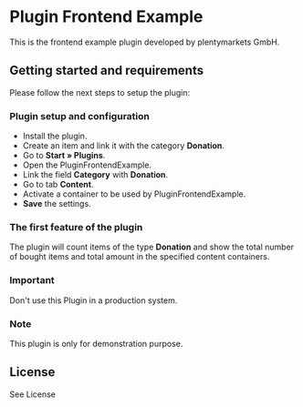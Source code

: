 # Plugin Frontend Example
 
This is the frontend example plugin developed by plentymarkets GmbH.
 
## Getting started and requirements
 
Please follow the next steps to setup the plugin:
 
### Plugin setup and configuration

- Install the plugin.
- Create an item and link it with the category **Donation**.
- Go to **Start » Plugins**.
- Open the PluginFrontendExample.
- Link the field **Category** with **Donation**.
- Go to tab **Content**.
- Activate a container to be used by PluginFrontendExample.
- **Save** the settings.

### The first feature of the plugin
 
The plugin will count items of the type **Donation** and show the total number of bought items and total amount in the specified content containers. 
 
### Important
 
<div class="alert alert-warning" role="alert">
    Don't use this Plugin in a production system.
</div>
 
### Note
 
<div class="alert alert-info" role="alert">
    This plugin is only for demonstration purpose.
</div>
 
## License
 
See License
